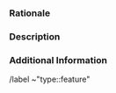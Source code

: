 <!--
  This template is for requests to add new functionality to the HPCToolkit tools.

  Before you file, please make sure the title is short but specific.
    Good: `Add support for measuring HIP applications`
    Bad: `HIP support`

  Fill in the sections below, and remove anything that isn't relevant to your
  particular feature request.
-->

<!--
  Summarize your feature here. What do you want to be able to do?
-->

### Rationale
<!--
  Please detail any rationale for adding this feature here. Why should
  HPCToolkit support this feature? Why do you think this feature would be useful
  for performance analysis?
-->

### Description
<!--
  Describe the solution you'd like to have implemented. Do you have a mock-up
  command sequence or screenshot? Have you considered any alternatives?
-->

### Additional Information
<!--
  If you have any other context about the feature request, please write that
  here. Do you develop an application that would be assisted by this feature?
  Tell us about it!
-->

<!-- If the feature would be added to a single tool, uncomment one of the following lines. -->
<!-- /label ~"component::hpcrun" -->
<!-- /label ~"component::hpcstruct" -->
<!-- /label ~"component::hpcprof" -->

<!-- Do not remove the following line. -->
/label ~"type::feature"
